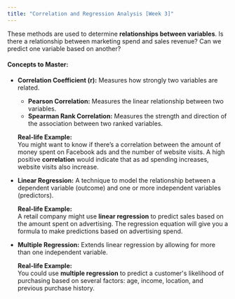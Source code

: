 ```yaml
---
title: "Correlation and Regression Analysis [Week 3]"
---
```


These methods are used to determine **relationships between variables**. Is there a relationship between marketing spend and sales revenue? Can we predict one variable based on another?

#### Concepts to Master:
- **Correlation Coefficient (r):** Measures how strongly two variables are related.
  - **Pearson Correlation:** Measures the linear relationship between two variables.
  - **Spearman Rank Correlation:** Measures the strength and direction of the association between two ranked variables.

  **Real-life Example:**  
  You might want to know if there’s a correlation between the amount of money spent on Facebook ads and the number of website visits. A high positive **correlation** would indicate that as ad spending increases, website visits also increase.

- **Linear Regression:** A technique to model the relationship between a dependent variable (outcome) and one or more independent variables (predictors).

  **Real-life Example:**  
  A retail company might use **linear regression** to predict sales based on the amount spent on advertising. The regression equation will give you a formula to make predictions based on advertising spend.

- **Multiple Regression:** Extends linear regression by allowing for more than one independent variable.
  
  **Real-life Example:**  
  You could use **multiple regression** to predict a customer's likelihood of purchasing based on several factors: age, income, location, and previous purchase history.